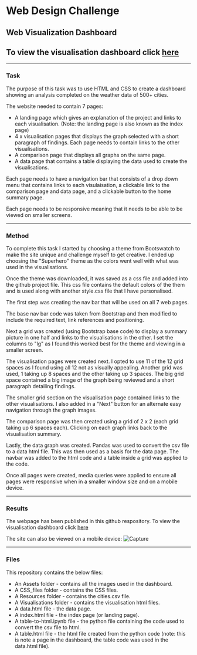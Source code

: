 # Web Design Challenge
## Web Visualization Dashboard 
## To view the visualisation dashboard click [here](https://lp-116.github.io/web-design-challenge/index.html)

---
### Task

The purpose of this task was to use HTML and CSS to create a dashboard showing an analysis completed on the weather data of 500+ cities.

The website needed to contain 7 pages:
* A landing page which gives an explanation of the project and links to each visualisation. (Note: the landing page is also known as the index page)
* 4 x visualisation pages that displays the graph selected with a short paragraph of findings. Each page needs to contain links to the other visualisations.
* A comparison page that displays all graphs on the same page.
* A data page that contains a table displaying the data used to create the visualisations.

Each page needs to have a navigation bar that consists of a drop down menu that contains links to each visulaisation, a clickable link to the comparison page and data page, and a clickable button to the home summary page. 

Each page needs to be responsive meaning that it needs to be able to be viewed on smaller screens.


---
### Method

To complete this task I started by choosing a theme from Bootswatch to make the site unique and challenge myself to get creative. I ended up choosing the "Superhero" theme as the colors went well with what was used in the visualisations.

Once the theme was downloaded, it was saved as a css file and added into the github project file. This css file contains the default colors of the them and is used along with another style.css file that I have personalised.

The first step was creating the nav bar that will be used on all 7 web pages.

The base nav bar code was taken from Bootstrap and then modified to include the required text, link references and positioning.

Next a grid was created (using Bootstrap base code) to display a summary picture in one half and links to the visualisations in the other. 
I set the columns to "lg" as I found this worked best for the theme and viewing in a smaller screen.

The visualisation pages were created next. I opted to use 11 of the 12 grid spaces as I found using all 12 not as visually appealing.
Another grid was used, 1 taking up 8 spaces and the other taking up 3 spaces.
The big grid space contained a big image of the graph being reviewed and a short paragraph detailing findings.

The smaller grid section on the visualisation page contained links to the other visualisations.
I also added in a "Next" button for an alternate easy navigation through the graph images.

The comparison page was then created using a grid of 2 x 2 (each grid taking up 6 spaces each).
Clicking on each graph links back to the visualisation summary.

Lastly, the data graph was created. Pandas was used to convert the csv file to a data html file. This was then used as a basis for the data page.
The navbar was added to the html code and a table inside a grid was applied to the code.

Once all pages were created, media queries were applied to ensure all pages were responsive when in a smaller window size and on a mobile device.

---
### Results

The webpage has been published in this github respository.
To view the visualisation dashboard click [here](https://lp-116.github.io/web-design-challenge/index.html)

The site can also be viewed on a mobile device:
![Capture](https://user-images.githubusercontent.com/82348616/126890562-221a4bc8-162e-4b5d-be6a-c375c694744c.PNG)


---
### Files

This repository contains the below files:
* An Assets folder - contains all the images used in the dashboard.
* A CSS_files folder - contains the CSS files.
* A Resources folder - contains the cities.csv file.
* A Visualisations folder - contains the visualisation html files.
* A data.html file - the data page.
* A index.html file - the index page (or landing page).
* A table-to-html.ipynb file - the python file containing the code used to convert the csv file to html.
* A table.html file - the html file created from the python code (note: this is note a page in the dashboard, the table code was used in the data.html file).


